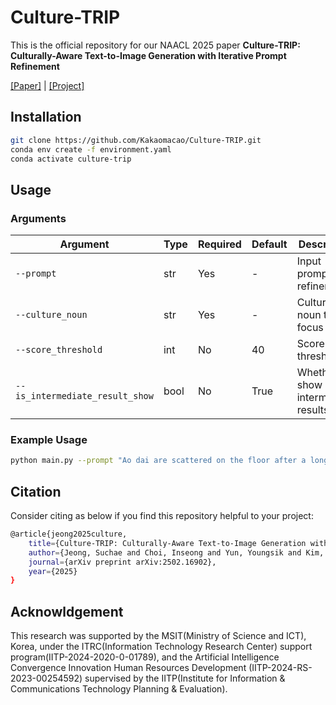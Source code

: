 # Culture-TRIP

This is the official repository for our NAACL 2025 paper **Culture-TRIP: Culturally-Aware Text-to-Image Generation with Iterative Prompt Refinement**

[[Paper]](https://arxiv.org/abs/2502.16902) | [[Project]](https://shane3606.github.io/Culture-TRIP/)

## Installation

```bash
git clone https://github.com/Kakaomacao/Culture-TRIP.git
conda env create -f environment.yaml
conda activate culture-trip
```

## Usage

### Arguments

| Argument                        | Type | Required | Default | Description                          |
| ------------------------------- | ---- | -------- | ------- | ------------------------------------ |
| `--prompt`                      | str  | Yes      | -       | Input prompt for refinement          |
| `--culture_noun`                | str  | Yes      | -       | Cultural noun to focus on            |
| `--score_threshold`             | int  | No       | 40      | Score threshold                      |
| `--is_intermediate_result_show` | bool | No       | True    | Whether to show intermediate results |

### Example Usage

```bash
python main.py --prompt "Ao dai are scattered on the floor after a long day." --culture_noun "ao dai" --score_threshold 40 --is_intermediate_result_show True
```

## Citation

Consider citing as below if you find this repository helpful to your project:

```bash
@article{jeong2025culture,
    title={Culture-TRIP: Culturally-Aware Text-to-Image Generation with Iterative Prompt Refinment},
    author={Jeong, Suchae and Choi, Inseong and Yun, Youngsik and Kim, Jihie},
    journal={arXiv preprint arXiv:2502.16902},
    year={2025}
}
```

## Acknowldgement

This research was supported by the MSIT(Ministry of Science and ICT), Korea, under the ITRC(Information Technology Research Center) support program(IITP-2024-2020-0-01789), and the Artificial Intelligence Convergence Innovation Human Resources Development (IITP-2024-RS-2023-00254592) supervised by the IITP(Institute for Information & Communications Technology Planning & Evaluation).

